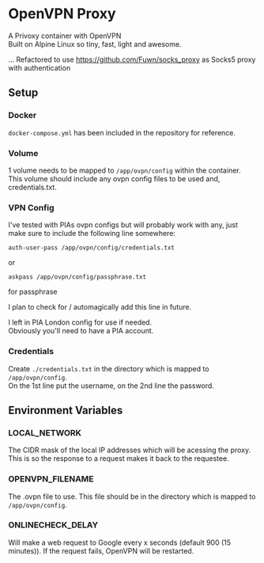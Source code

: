 # OpenVPN Proxy
A Privoxy container with OpenVPN  
Built on Alpine Linux so tiny, fast, light and awesome.

... Refactored to use https://github.com/Fuwn/socks_proxy as Socks5 proxy with authentication

## Setup

### Docker

`docker-compose.yml` has been included in the repository for reference.  

### Volume
1 volume needs to be mapped to `/app/ovpn/config` within the container.  
This volume should include any ovpn config files to be used and, credentials.txt.

### VPN Config
I've tested with PIAs ovpn configs but will probably work with any, just make sure to include the following line somewhere:
```
auth-user-pass /app/ovpn/config/credentials.txt
```
or

```
askpass /app/ovpn/config/passphrase.txt
```
for passphrase

I plan to check for / automagically add this line in future.

I left in PIA London config for use if needed.  
Obviously you'll need to have a PIA account.

### Credentials
Create `./credentials.txt` in the directory which is mapped to `/app/ovpn/config`.   
On the 1st line put the username, on the 2nd line the password.

## Environment Variables

### LOCAL_NETWORK
The CIDR mask of the local IP addresses which will be acessing the proxy. This is so the response to a request makes it back to the requestee.

### OPENVPN_FILENAME
The .ovpn file to use. This file should be in the directory which is mapped to `/app/ovpn/config`.

### ONLINECHECK_DELAY
Will make a web request to Google every x seconds (default 900 (15 minutes)). If the request fails, OpenVPN will be restarted.
